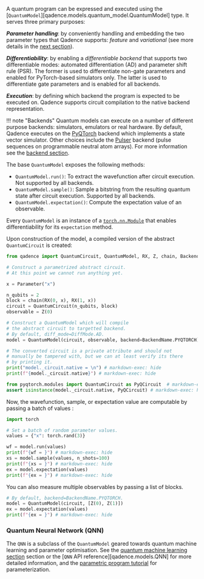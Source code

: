 A quantum program can be expressed and executed using the [`QuantumModel`][qadence.models.quantum_model.QuantumModel] type.
It serves three primary purposes:

_**Parameter handling**_: by conveniently handling and embedding the two parameter types that Qadence supports:
*feature* and *variational* (see more details in the [next section](parameters.md)).

_**Differentiability**_: by enabling a *differentiable backend* that supports two differentiable modes: automated differentiation (AD) and parameter shift rule (PSR).
The former is used to differentiate non-gate parameters and enabled for PyTorch-based simulators only. The latter is used to differentiate gate parameters and is enabled for all backends.

_**Execution**_: by defining which backend the program is expected to be executed on. Qadence supports circuit compilation to the native backend representation.

!!! note "Backends"
    Quantum models can execute on a number of different purpose backends: simulators, emulators or real hardware.
    By default, Qadence executes on the [PyQTorch](https://github.com/pasqal-io/PyQ) backend which
    implements a state vector simulator. Other choices include the [Pulser](https://pulser.readthedocs.io/en/stable/)
    backend (pulse sequences on programmable neutral atom arrays).  For more information see the
    [backend section](backends.md).

The base `QuantumModel` exposes the following methods:

* `QuantumModel.run()`: To extract the wavefunction after circuit execution. Not supported by all backends.
* `QuantumModel.sample()`: Sample a bitstring from the resulting quantum state after circuit execution. Supported by all backends.
* `QuantumModel.expectation()`: Compute the expectation value of an observable.

Every `QuantumModel` is an instance of a
[`torch.nn.Module`](https://pytorch.org/docs/stable/generated/torch.nn.Module.html) that enables differentiability for
its `expectation` method.

Upon construction of the model, a compiled version of the abstract `QuantumCircuit` is
created:

```python exec="on" source="material-block" result="json" session="quantum-model"
from qadence import QuantumCircuit, QuantumModel, RX, Z, chain, BackendName, Parameter

# Construct a parametrized abstract circuit.
# At this point we cannot run anything yet.

x = Parameter("x")

n_qubits = 2
block = chain(RX(0, x), RX(1, x))
circuit = QuantumCircuit(n_qubits, block)
observable = Z(0)

# Construct a QuantumModel which will compile
# the abstract circuit to targetted backend.
# By default, diff_mode=DiffMode.AD.
model = QuantumModel(circuit, observable, backend=BackendName.PYQTORCH)

# The converted circuit is a private attribute and should not
# manually be tampered with, but we can at least verify its there
# by printing it.
print("model._circuit.native = \n") # markdown-exec: hide
print(f"{model._circuit.native}") # markdown-exec: hide

from pyqtorch.modules import QuantumCircuit as PyQCircuit  # markdown-exec: hide
assert isinstance(model._circuit.native, PyQCircuit) # markdown-exec: hide
```

Now, the wavefunction, sample, or expectation value are computable by passing a batch of values :

```python exec="on" source="material-block" result="json" session="quantum-model"
import torch

# Set a batch of random parameter values.
values = {"x": torch.rand(3)}

wf = model.run(values)
print(f"{wf = }") # markdown-exec: hide
xs = model.sample(values, n_shots=100)
print(f"{xs = }") # markdown-exec: hide
ex = model.expectation(values)
print(f"{ex = }") # markdown-exec: hide
```

You can also measure multiple observables by passing a list of blocks.

```python exec="on" source="material-block" result="json" session="quantum-model"
# By default, backend=BackendName.PYQTORCH.
model = QuantumModel(circuit, [Z(0), Z(1)])
ex = model.expectation(values)
print(f"{ex = }") # markdown-exec: hide
```

### Quantum Neural Network (QNN)

The `QNN` is a subclass of the `QuantumModel` geared towards quantum machine learning and parameter optimisation. See the
[quantum machine learning section](../qml/index.md) section or the [`QNN` API reference][qadence.models.QNN] for more detailed
information, and the [parametric program tutorial](parameters.md) for parameterization.
